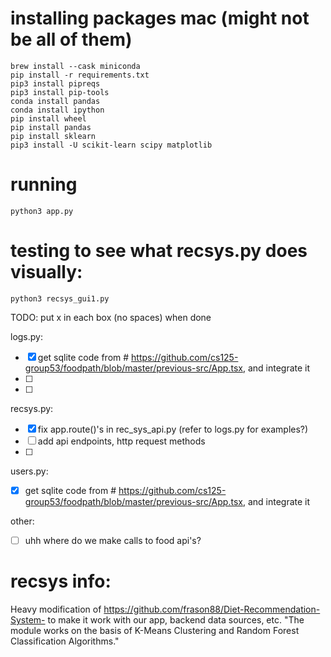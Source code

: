 
# installing packages mac (might not be all of them)
```
brew install --cask miniconda
pip install -r requirements.txt
pip3 install pipreqs
pip3 install pip-tools 
conda install pandas   
conda install ipython
pip install wheel
pip install pandas
pip install sklearn
pip3 install -U scikit-learn scipy matplotlib
```

# running
```
python3 app.py
```

# testing to see what recsys.py does visually:
```
python3 recsys_gui1.py
```

TODO:
put x in each box (no spaces) when done

logs.py:
- [x] get sqlite code from # https://github.com/cs125-group53/foodpath/blob/master/previous-src/App.tsx, and integrate it
- [ ] 
- [ ]


recsys.py:
- [x] fix app.route()'s in rec_sys_api.py (refer to logs.py for examples?)
- [ ] add api endpoints, http request methods
- [ ]

users.py:
- [x] get sqlite code from # https://github.com/cs125-group53/foodpath/blob/master/previous-src/App.tsx, and integrate it

other:
- [ ] uhh where do we make calls to food api's?

# recsys info:
Heavy modification of 
https://github.com/frason88/Diet-Recommendation-System- to make it work with our app, backend data sources, etc. 
"The module works on the basis of K-Means Clustering and Random Forest Classification Algorithms."
